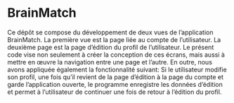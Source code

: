 # BrainMatch

Ce dépôt se compose du développement de deux vues de l’application BrainMatch. 
La première vue est la page liée au compte de l’utilisateur. La deuxième page est la page d’édition du profil de l’utilisateur. 
Le présent code vise non seulement à créer la conception de ces écrans, mais aussi à mettre en œuvre la navigation entre une page et l’autre. En outre, nous avons appliquée également la fonctionnalité suivant:
Si le utilisateur modifie son profil, une fois qu’il revient de la page d’édition à la page du compte et garde l’application ouverte, le programme enregistre les données d’édition et permet à l’utilisateur de continuer une fois de retour à l’édition du profil. 
